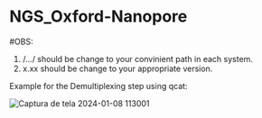 # NGS_Oxford-Nanopore
#OBS:
1. /.../ should be change to your convinient path in each system.
2. x.xx should be change to your appropriate version.

Example for the Demultiplexing step using qcat:


![Captura de tela 2024-01-08 113001](https://github.com/shahab178/NGS_Oxford-Nanopore/assets/28104442/2e852a6d-3b69-499e-8444-bc67c23afb52)
